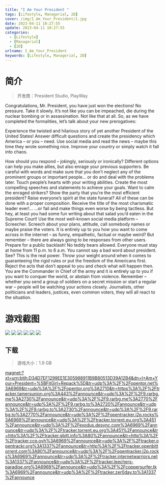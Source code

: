 ```yaml
---
title: "I Am Your President "
tags: [Lifestyle, Managerial, 2D]
cover: /img/I_Am_Your_President/1.jpg
date: 2023-04-11 10:27:55
update: 2023-04-11 10:27:55
categories: 
  - [Lifestyle]
  - [Managerial]
  - [2D]
urlname: I_Am_Your_President
keywords: [Lifestyle, Managerial, 2D]
---
```

# 简介

> 开发商：President Studio, PlayWay

Congratulations, Mr. President, you have just won the elections! No pressure. Take it slowly. It’s not like you can be impeached, die during the nuclear bombing or in assassination. Not like that at all.
So, as we have completed the formalities, let’s talk about your new prerogatives:

Experience the twisted and hilarious story of yet another President of the United States!
Answer difficult questions and create the presidency which America – or you – need.
Use social media and read the news – maybe this time they wrote something nice.
Improve your country or simply watch it fall into chaos.

How should you respond – jokingly, seriously or ironically? Different options can help you make allies, but also enrage your previous supporters. Be careful with words and make sure that you don’t neglect any of the prominent groups or important people… or do and deal with the problems later.
Touch people’s hearts with your writing abilities. Create the most compelling speeches and statements to achieve your goals. Want to calm the enraged strikers? Show the party that you’re the most efficient president? Raise everyone’s spirit at the state funeral? All of these can be done with a proper composition. Receive the title of the most charismatic leader ever!…
…or fail and make things even worse by being tactless. But hey, at least you had some fun writing about that salad you’d eaten in the Supreme Court!
Use the most well-known social media platform – Screecher. Screech about your plans, attitude, call somebody names or maybe praise the voters. It is entirely up to you how you want to come across in the internet – as funny, empathetic, factual or maybe weird? But remember – there are always going to be responses from other users. Prepare for a public backlash!
No teddy bears allowed. Everyone must stay at home from 11 p.m. to 6 a.m. You cannot say a bad word about president. See? This is the real power. Throw your weight around when it comes to guaranteeing the rigid rules or put the freedom of the Americans first. Reject the acts that don’t appeal to you and check what will happen then.
You are the Commander in Chief of the army and it is entirely up to you if you want to conquer the world, or abstain from violence. Remember – whether you send a group of soldiers on a secret mission or start a regular war – people will be watching your actions closely. Journalists, other politicians and leaders, justices, even common voters, they will all react to the situation.

# 游戏截图

![](/img/I_Am_Your_President/2.jpg)
![](/img/I_Am_Your_President/3.jpg)
![](/img/I_Am_Your_President/4.jpg)
![](/img/I_Am_Your_President/5.jpg)
![](/img/I_Am_Your_President/6.jpg)
![](/img/I_Am_Your_President/7.jpg)


## 下载

> 游戏大小：1.9 GB

[magnet:?xt=urn:btih:D34D7EF1299EE1E305988911B9B80513D39A12B4&amp;dn=I+Am+Your+President+%5BFitGirl+Repack%5D&amp;tr=udp%3A%2F%2Fopentor.net%3A6969&amp;tr=udp%3A%2F%2Fopentor.org%3A2710&amp;tr=https%3A%2F%2Ftracker.tamersunion.org%3A443%2Fannounce&amp;tr=udp%3A%2F%2F9.rarbg.me%3A2730%2Fannounce&amp;tr=udp%3A%2F%2F9.rarbg.me%3A2770%2Fannounce&amp;tr=udp%3A%2F%2F9.rarbg.to%3A2720%2Fannounce&amp;tr=udp%3A%2F%2F9.rarbg.to%3A2730%2Fannounce&amp;tr=udp%3A%2F%2F9.rarbg.to%3A2770%2Fannounce&amp;tr=udp%3A%2F%2Fopentracker.i2p.rocks%3A6969%2Fannounce&amp;tr=udp%3A%2F%2Ftracker.torrent.eu.org%3A451%2Fannounce&amp;tr=udp%3A%2F%2Fexodus.desync.com%3A6969%2Fannounce&amp;tr=udp%3A%2F%2Ftracker.torrent.eu.org%3A451%2Fannounce&amp;tr=http%3A%2F%2Ftracker.gbitt.info%3A80%2Fannounce&amp;tr=http%3A%2F%2Ftracker.ccp.ovh%3A6969%2Fannounce&amp;tr=udp%3A%2F%2Ftracker.opentrackr.org%3A1337%2Fannounce&amp;tr=http%3A%2F%2Ftracker.openbittorrent.com%3A80%2Fannounce&amp;tr=udp%3A%2F%2Fopentracker.i2p.rocks%3A6969%2Fannounce&amp;tr=udp%3A%2F%2Ftracker.internetwarriors.net%3A1337%2Fannounce&amp;tr=udp%3A%2F%2Ftracker.leechers-paradise.org%3A6969%2Fannounce&amp;tr=udp%3A%2F%2Fcoppersurfer.tk%3A6969%2Fannounce&amp;tr=udp%3A%2F%2Ftracker.zer0day.to%3A1337%2Fannounce](magnet:?xt=urn:btih:D34D7EF1299EE1E305988911B9B80513D39A12B4&amp;dn=I+Am+Your+President+%5BFitGirl+Repack%5D&amp;tr=udp%3A%2F%2Fopentor.net%3A6969&amp;tr=udp%3A%2F%2Fopentor.org%3A2710&amp;tr=https%3A%2F%2Ftracker.tamersunion.org%3A443%2Fannounce&amp;tr=udp%3A%2F%2F9.rarbg.me%3A2730%2Fannounce&amp;tr=udp%3A%2F%2F9.rarbg.me%3A2770%2Fannounce&amp;tr=udp%3A%2F%2F9.rarbg.to%3A2720%2Fannounce&amp;tr=udp%3A%2F%2F9.rarbg.to%3A2730%2Fannounce&amp;tr=udp%3A%2F%2F9.rarbg.to%3A2770%2Fannounce&amp;tr=udp%3A%2F%2Fopentracker.i2p.rocks%3A6969%2Fannounce&amp;tr=udp%3A%2F%2Ftracker.torrent.eu.org%3A451%2Fannounce&amp;tr=udp%3A%2F%2Fexodus.desync.com%3A6969%2Fannounce&amp;tr=udp%3A%2F%2Ftracker.torrent.eu.org%3A451%2Fannounce&amp;tr=http%3A%2F%2Ftracker.gbitt.info%3A80%2Fannounce&amp;tr=http%3A%2F%2Ftracker.ccp.ovh%3A6969%2Fannounce&amp;tr=udp%3A%2F%2Ftracker.opentrackr.org%3A1337%2Fannounce&amp;tr=http%3A%2F%2Ftracker.openbittorrent.com%3A80%2Fannounce&amp;tr=udp%3A%2F%2Fopentracker.i2p.rocks%3A6969%2Fannounce&amp;tr=udp%3A%2F%2Ftracker.internetwarriors.net%3A1337%2Fannounce&amp;tr=udp%3A%2F%2Ftracker.leechers-paradise.org%3A6969%2Fannounce&amp;tr=udp%3A%2F%2Fcoppersurfer.tk%3A6969%2Fannounce&amp;tr=udp%3A%2F%2Ftracker.zer0day.to%3A1337%2Fannounce)